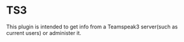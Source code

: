 TS3
===
This plugin is intended to get info from a Teamspeak3 server(such as current users) or administer it.
